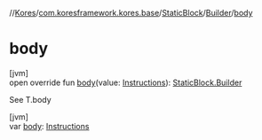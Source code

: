 //[Kores](../../../../index.md)/[com.koresframework.kores.base](../../index.md)/[StaticBlock](../index.md)/[Builder](index.md)/[body](body.md)

# body

[jvm]\
open override fun [body](body.md)(value: [Instructions](../../../com.koresframework.kores/-instructions/index.md)): [StaticBlock.Builder](index.md)

See T.body

[jvm]\
var [body](body.md): [Instructions](../../../com.koresframework.kores/-instructions/index.md)
